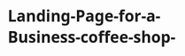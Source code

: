 # Landing-Page-for-a-Business-coffee-shop-
<!DOCTYPE html>
<html lang="en">
<head>
    <meta charset="UTF-8">
    <meta name="viewport" content="width=device-width, initial-scale=1.0">
    <title>Brew Haven - Artisan Coffee Shop</title>
    <style>
        /* Global Styles */
        * {
            margin: 0;
            padding: 0;
            box-sizing: border-box;
            font-family: 'Segoe UI', Tahoma, Geneva, Verdana, sans-serif;
        }
        
        body {
            line-height: 1.6;
            color: #333;
        }
        
        .container {
            width: 90%;
            max-width: 1200px;
            margin: 0 auto;
            padding: 0 15px;
        }
        
        /* Header Styles */
        header {
            background-color: #4a2c12;
            color: white;
            padding: 20px 0;
            position: fixed;
            width: 100%;
            top: 0;
            z-index: 1000;
            box-shadow: 0 2px 10px rgba(0, 0, 0, 0.1);
        }
        
        .header-container {
            display: flex;
            justify-content: space-between;
            align-items: center;
        }
        
        .logo {
            font-size: 24px;
            font-weight: bold;
        }
        
        .logo span {
            color: #d4a762;
        }
        
        nav ul {
            display: flex;
            list-style: none;
        }
        
        nav ul li {
            margin-left: 20px;
        }
        
        nav ul li a {
            color: white;
            text-decoration: none;
            font-weight: 500;
            transition: color 0.3s;
        }
        
        nav ul li a:hover {
            color: #d4a762;
        }
        
        .mobile-menu {
            display: none;
            font-size: 24px;
            cursor: pointer;
        }
        
        /* Hero Section */
        .hero {
            background-image: linear-gradient(rgba(0, 0, 0, 0.5), rgba(0, 0, 0, 0.5)), url('https://images.unsplash.com/photo-1445116572660-236099ec97a0?ixlib=rb-1.2.1&auto=format&fit=crop&w=1350&q=80');
            background-size: cover;
            background-position: center;
            height: 100vh;
            display: flex;
            align-items: center;
            text-align: center;
            color: white;
            margin-top: 64px; /* To account for fixed header */
        }
        
        .hero-content {
            max-width: 800px;
            margin: 0 auto;
            padding: 20px;
        }
        
        .hero h1 {
            font-size: 3rem;
            margin-bottom: 20px;
        }
        
        .hero p {
            font-size: 1.2rem;
            margin-bottom: 30px;
        }
        
        .btn {
            display: inline-block;
            background-color: #d4a762;
            color: #4a2c12;
            padding: 12px 30px;
            border-radius: 30px;
            text-decoration: none;
            font-weight: bold;
            transition: background-color 0.3s;
        }
        
        .btn:hover {
            background-color: #c09552;
        }
        
        /* Features Section */
        .features {
            padding: 80px 0;
            background-color: #f9f5f0;
        }
        
        .section-title {
            text-align: center;
            margin-bottom: 50px;
            font-size: 2.2rem;
            color: #4a2c12;
        }
        
        .features-grid {
            display: grid;
            grid-template-columns: repeat(auto-fit, minmax(300px, 1fr));
            gap: 30px;
        }
        
        .feature-card {
            background-color: white;
            border-radius: 10px;
            overflow: hidden;
            box-shadow: 0 5px 15px rgba(0, 0, 0, 0.1);
            transition: transform 0.3s;
        }
        
        .feature-card:hover {
            transform: translateY(-10px);
        }
        
        .feature-img {
            height: 200px;
            overflow: hidden;
        }
        
        .feature-img img {
            width: 100%;
            height: 100%;
            object-fit: cover;
            transition: transform 0.5s;
        }
        
        .feature-card:hover .feature-img img {
            transform: scale(1.1);
        }
        
        .feature-content {
            padding: 25px;
        }
        
        .feature-content h3 {
            margin-bottom: 15px;
            color: #4a2c12;
        }
        
        /* Testimonials Section */
        .testimonials {
            padding: 80px 0;
            background-color: #4a2c12;
            color: white;
        }
        
        .testimonial-grid {
            display: grid;
            grid-template-columns: repeat(auto-fit, minmax(300px, 1fr));
            gap: 30px;
        }
        
        .testimonial-card {
            background-color: rgba(255, 255, 255, 0.1);
            padding: 30px;
            border-radius: 10px;
        }
        
        .testimonial-card p {
            font-style: italic;
            margin-bottom: 20px;
        }
        
        .testimonial-author {
            display: flex;
            align-items: center;
        }
        
        .author-img {
            width: 50px;
            height: 50px;
            border-radius: 50%;
            overflow: hidden;
            margin-right: 15px;
        }
        
        .author-img img {
            width: 100%;
            height: 100%;
            object-fit: cover;
        }
        
        .author-info h4 {
            margin-bottom: 5px;
        }
        
        .author-info p {
            font-style: normal;
            font-size: 0.9rem;
            opacity: 0.8;
        }
        
        /* Footer */
        footer {
            background-color: #2c1a0b;
            color: white;
            padding: 50px 0 20px;
        }
        
        .footer-content {
            display: grid;
            grid-template-columns: repeat(auto-fit, minmax(250px, 1fr));
            gap: 40px;
            margin-bottom: 40px;
        }
        
        .footer-column h3 {
            margin-bottom: 20px;
            font-size: 1.2rem;
            color: #d4a762;
        }
        
        .footer-column ul {
            list-style: none;
        }
        
        .footer-column ul li {
            margin-bottom: 10px;
        }
        
        .footer-column ul li a {
            color: white;
            text-decoration: none;
            transition: color 0.3s;
        }
        
        .footer-column ul li a:hover {
            color: #d4a762;
        }
        
        .social-links {
            display: flex;
            gap: 15px;
        }
        
        .social-links a {
            color: white;
            font-size: 1.5rem;
            transition: color 0.3s;
        }
        
        .social-links a:hover {
            color: #d4a762;
        }
        
        .copyright {
            text-align: center;
            padding-top: 20px;
            border-top: 1px solid rgba(255, 255, 255, 0.1);
            font-size: 0.9rem;
            opacity: 0.8;
        }
        
        /* Responsive Styles */
        @media (max-width: 768px) {
            .header-container {
                flex-direction: column;
                text-align: center;
            }
            
            .logo {
                margin-bottom: 15px;
            }
            
            nav ul {
                flex-direction: column;
                align-items: center;
            }
            
            nav ul li {
                margin: 10px 0;
            }
            
            .hero h1 {
                font-size: 2.2rem;
            }
            
            .hero p {
                font-size: 1rem;
            }
            
            .mobile-menu {
                display: block;
                position: absolute;
                top: 20px;
                right: 20px;
            }
            
            nav {
                display: none;
                width: 100%;
            }
            
            nav.active {
                display: block;
            }
        }
    </style>
</head>
<body>
    <!-- Header -->
    <header>
        <div class="container header-container">
            <div class="logo">Brew <span>Haven</span></div>
            <div class="mobile-menu">☰</div>
            <nav>
                <ul>
                    <li><a href="#home">Home</a></li>
                    <li><a href="#features">Features</a></li>
                    <li><a href="#testimonials">Testimonials</a></li>
                    <li><a href="#contact">Contact</a></li>
                </ul>
            </nav>
        </div>
    </header>

    <!-- Hero Section -->
    <section class="hero" id="home">
        <div class="hero-content">
            <h1>Artisan Coffee Crafted with Passion</h1>
            <p>Discover the perfect blend of quality beans and expert brewing at Brew Haven. Our baristas create each cup with care to bring you an exceptional coffee experience.</p>
            <a href="#contact" class="btn">Visit Us Today</a>
        </div>
    </section>

    <!-- Features Section -->
    <section class="features" id="features">
        <div class="container">
            <h2 class="section-title">Why Choose Brew Haven</h2>
            <div class="features-grid">
                <div class="feature-card">
                    <div class="feature-img">
                        <img src="https://images.unsplash.com/photo-1517705008128-361805f42e86?ixlib=rb-1.2.1&auto=format&fit=crop&w=634&q=80" alt="Premium Coffee Beans">
                    </div>
                    <div class="feature-content">
                        <h3>Premium Quality Beans</h3>
                        <p>We source only the finest specialty-grade coffee beans from ethical growers around the world, ensuring exceptional flavor in every cup.</p>
                    </div>
                </div>
                <div class="feature-card">
                    <div class="feature-img">
                        <img src="https://images.unsplash.com/photo-1551030173-122aabc4489c?ixlib=rb-1.2.1&auto=format&fit=crop&w=634&q=80" alt="Skilled Baristas">
                    </div>
                    <div class="feature-content">
                        <h3>Expert Baristas</h3>
                        <p>Our certified baristas undergo rigorous training to master the art of coffee preparation, guaranteeing perfect drinks every time.</p>
                    </div>
                </div>
                <div class="feature-card">
                    <div class="feature-img">
                        <img src="https://images.unsplash.com/photo-1555396273-367ea4eb4db5?ixlib=rb-1.2.1&auto=format&fit=crop&w=634&q=80" alt="Cozy Atmosphere">
                    </div>
                    <div class="feature-content">
                        <h3>Cozy Atmosphere</h3>
                        <p>Relax in our thoughtfully designed space featuring comfortable seating, free WiFi, and a welcoming environment for work or leisure.</p>
                    </div>
                </div>
            </div>
        </div>
    </section>

    <!-- Testimonials Section -->
    <section class="testimonials" id="testimonials">
        <div class="container">
            <h2 class="section-title">What Our Customers Say</h2>
            <div class="testimonial-grid">
                <div class="testimonial-card">
                    <p>"The best coffee I've had in the city! The attention to detail in every cup is remarkable. I'm a regular now and can't imagine starting my day anywhere else."</p>
                    <div class="testimonial-author">
                        <div class="author-img">
                            <img src="https://randomuser.me/api/portraits/women/32.jpg" alt="Sarah Johnson">
                        </div>
                        <div class="author-info">
                            <h4>Sarah Johnson</h4>
                            <p>Marketing Director</p>
                        </div>
                    </div>
                </div>
                <div class="testimonial-card">
                    <p>"As a coffee enthusiast, I'm very particular about my brew. Brew Haven consistently delivers exceptional quality with their single-origin pour-overs. Highly recommended!"</p>
                    <div class="testimonial-author">
                        <div class="author-img">
                            <img src="https://randomuser.me/api/portraits/men/45.jpg" alt="Michael Chen">
                        </div>
                        <div class="author-info">
                            <h4>Michael Chen</h4>
                            <p>Software Engineer</p>
                        </div>
                    </div>
                </div>
                <div class="testimonial-card">
                    <p>"The perfect spot for remote work. Great coffee, comfortable seating, and just the right ambiance. The staff remembers my usual order, which makes me feel at home."</p>
                    <div class="testimonial-author">
                        <div class="author-img">
                            <img src="https://randomuser.me/api/portraits/women/68.jpg" alt="Emily Rodriguez">
                        </div>
                        <div class="author-info">
                            <h4>Emily Rodriguez</h4>
                            <p>Freelance Writer</p>
                        </div>
                    </div>
                </div>
            </div>
        </div>
    </section>

    <!-- Footer -->
    <footer id="contact">
        <div class="container">
            <div class="footer-content">
                <div class="footer-column">
                    <h3>Brew Haven</h3>
                    <p>Artisan coffee crafted with passion. We're dedicated to bringing you the finest coffee experience in a welcoming atmosphere.</p>
                    <div class="social-links">
                        <a href="#"><span>FB</span></a>
                        <a href="#"><span>IG</span></a>
                        <a href="#"><span>TW</span></a>
                    </div>
                </div>
                <div class="footer-column">
                    <h3>Quick Links</h3>
                    <ul>
                        <li><a href="#home">Home</a></li>
                        <li><a href="#features">Our Features</a></li>
                        <li><a href="#testimonials">Testimonials</a></li>
                        <li><a href="#contact">Contact Us</a></li>
                    </ul>
                </div>
                <div class="footer-column">
                    <h3>Contact Info</h3>
                    <ul>
                        <li>123 Coffee Street, Beanville</li>
                        <li>Phone: (555) 123-4567</li>
                        <li>Email: hello@brewhaven.com</li>
                        <li>Hours: Mon-Fri 7am-7pm</li>
                    </ul>
                </div>
            </div>
            <div class="copyright">
                <p>&copy; 2023 Brew Haven. All rights reserved.</p>
            </div>
        </div>
    </footer>

    <script>
        // Mobile menu toggle
        const mobileMenuBtn = document.querySelector('.mobile-menu');
        const nav = document.querySelector('nav');
        
        mobileMenuBtn.addEventListener('click', () => {
            nav.classList.toggle('active');
        });
        
        // Smooth scrolling for anchor links
        document.querySelectorAll('a[href^="#"]').forEach(anchor => {
            anchor.addEventListener('click', function(e) {
                e.preventDefault();
                
                const targetId = this.getAttribute('href');
                const targetElement = document.querySelector(targetId);
                
                window.scrollTo({
                    top: targetElement.offsetTop - 70, // Adjust for fixed header
                    behavior: 'smooth'
                });
                
                // Close mobile menu if open
                if (nav.classList.contains('active')) {
                    nav.classList.remove('active');
                }
            });
        });
    </script>
</body>
</html>

